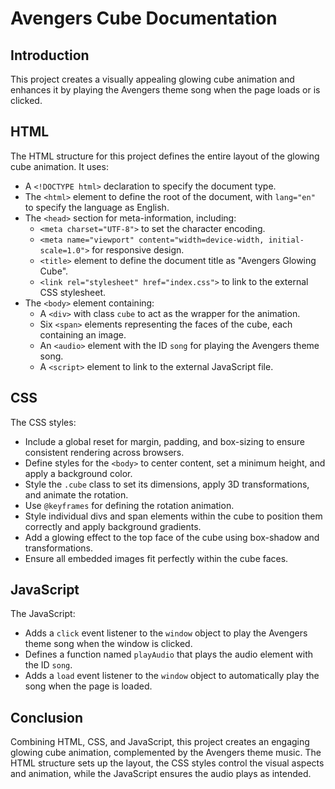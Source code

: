 # Avengers Cube Documentation

## Introduction
This project creates a visually appealing glowing cube animation and enhances it by playing the Avengers theme song when the page loads or is clicked.

## HTML

The HTML structure for this project defines the entire layout of the glowing cube animation. It uses:
- A `<!DOCTYPE html>` declaration to specify the document type.
- The `<html>` element to define the root of the document, with `lang="en"` to specify the language as English.
- The `<head>` section for meta-information, including:
  - `<meta charset="UTF-8">` to set the character encoding.
  - `<meta name="viewport" content="width=device-width, initial-scale=1.0">` for responsive design.
  - `<title>` element to define the document title as "Avengers Glowing Cube".
  - `<link rel="stylesheet" href="index.css">` to link to the external CSS stylesheet.
- The `<body>` element containing:
  - A `<div>` with class `cube` to act as the wrapper for the animation.
  - Six `<span>` elements representing the faces of the cube, each containing an image.
  - An `<audio>` element with the ID `song` for playing the Avengers theme song.
  - A `<script>` element to link to the external JavaScript file.

## CSS

The CSS styles:
- Include a global reset for margin, padding, and box-sizing to ensure consistent rendering across browsers.
- Define styles for the `<body>` to center content, set a minimum height, and apply a background color.
- Style the `.cube` class to set its dimensions, apply 3D transformations, and animate the rotation.
- Use `@keyframes` for defining the rotation animation.
- Style individual divs and span elements within the cube to position them correctly and apply background gradients.
- Add a glowing effect to the top face of the cube using box-shadow and transformations.
- Ensure all embedded images fit perfectly within the cube faces.

## JavaScript

The JavaScript:
- Adds a `click` event listener to the `window` object to play the Avengers theme song when the window is clicked.
- Defines a function named `playAudio` that plays the audio element with the ID `song`.
- Adds a `load` event listener to the `window` object to automatically play the song when the page is loaded.

## Conclusion

Combining HTML, CSS, and JavaScript, this project creates an engaging glowing cube animation, complemented by the Avengers theme music. The HTML structure sets up the layout, the CSS styles control the visual aspects and animation, while the JavaScript ensures the audio plays as intended.
